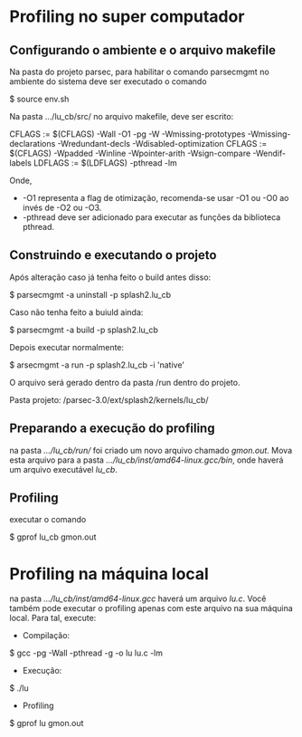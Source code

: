 # Profiling no super computador

## Configurando o ambiente e o arquivo makefile

Na pasta do projeto parsec, para habilitar o comando parsecmgmt no ambiente do sistema deve ser executado o comando

$ source env.sh

Na pasta .../lu_cb/src/ no arquivo makefile, deve ser escrito:

CFLAGS := $(CFLAGS) -Wall -O1 -pg -W -Wmissing-prototypes -Wmissing-declarations -Wredundant-decls -Wdisabled-optimization
CFLAGS := $(CFLAGS) -Wpadded -Winline -Wpointer-arith -Wsign-compare -Wendif-labels
LDFLAGS := $(LDFLAGS) -pthread -lm 

Onde, 

* -O1 representa a flag de otimização, recomenda-se usar -O1 ou -O0 ao invés de -O2 ou -O3.
* -pthread deve ser adicionado para executar as funções da biblioteca pthread.

## Construindo e executando o projeto

Após alteração caso já tenha feito o build antes disso:
 
$ parsecmgmt -a uninstall -p splash2.lu_cb

Caso não tenha feito a buiuld ainda:

$ parsecmgmt -a build -p splash2.lu_cb

Depois executar normalmente: 

$ arsecmgmt -a run -p splash2.lu_cb -i 'native'

O arquivo será gerado dentro da pasta /run dentro do projeto.

Pasta projeto: /parsec-3.0/ext/splash2/kernels/lu_cb/

## Preparando a execução do profiling

na pasta *.../lu_cb/run/* foi criado um novo arquivo chamado *gmon.out*. Mova esta arquivo para a pasta *.../lu_cb/inst/amd64-linux.gcc/bin*, onde haverá um arquivo executável *lu_cb*.

## Profiling

executar o comando 

$ gprof lu_cb gmon.out

# Profiling na máquina local

na pasta *.../lu_cb/inst/amd64-linux.gcc* haverá um arquivo *lu.c*. Você também pode executar o profiling apenas com este arquivo na sua máquina local. Para tal, execute:

* Compilação:

$ gcc -pg -Wall -pthread -g -o lu lu.c -lm

* Execução:

$ ./lu

* Profiling

$ gprof lu gmon.out